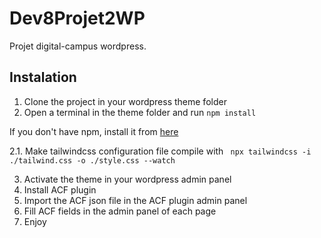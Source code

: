 # Dev8Projet2WP
Projet digital-campus wordpress.

## Instalation
1. Clone the project in your wordpress theme folder
2. Open a terminal in the theme folder and run `npm install`
 
 If you don't have npm, install it from [here](https://www.npmjs.com/get-npm)

 2.1. Make tailwindcss configuration file compile with 
    ` npx tailwindcss -i ./tailwind.css -o ./style.css --watch`

3. Activate the theme in your wordpress admin panel
4. Install ACF plugin
5. Import the ACF json file in the ACF plugin admin panel
6. Fill ACF fields in the admin panel of each page
7. Enjoy